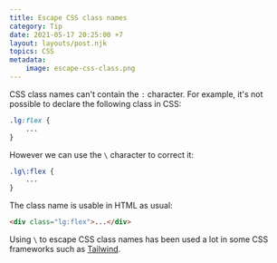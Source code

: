 ```yaml
---
title: Escape CSS class names
category: Tip
date: 2021-05-17 20:25:00 +7
layout: layouts/post.njk
topics: CSS
metadata:
    image: escape-css-class.png
---
```


CSS class names can't contain the `:` character. For example, it's not possible to declare the following class in CSS:

```css
.lg:flex {
    ...
}
```

However we can use the `\` character to correct it:

```css
.lg\:flex {
    ...
}
```

The class name is usable in HTML as usual:

```html
<div class="lg:flex">...</div>
```

Using `\` to escape CSS class names has been used a lot in some CSS frameworks such as [Tailwind](https://tailwindcss.com).
